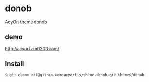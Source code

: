 # donob
AcyOrt theme donob

## demo
http://acyort.am0200.com/

## Install
```bash
$ git clone git@github.com:acyortjs/theme-donob.git themes/donob
```
